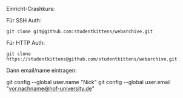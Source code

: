 Einricht-Crashkurs:

Für SSH Auth:

    git clone git@github.com:studentkittens/webarchive.git

Für HTTP Auth:

    git clone https://studentkittens@github.com/studentkittens/webarchive.git

Dann email/name eintragen:

   git config --global user.name "Nick"
   git config --global user.email "vor.nachname@hof-university.de"
